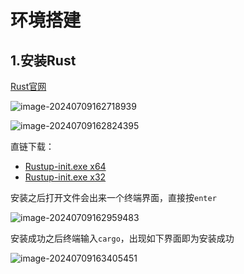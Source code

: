 # 环境搭建

## 1.安装Rust

[Rust官网](https://www.rust-lang.org/zh-CN/)



![image-20240709162718939](https://gitee.com/xarzhi/picture/raw/master/img/image-20240709162718939.png)

![image-20240709162824395](https://gitee.com/xarzhi/picture/raw/master/img/image-20240709162824395.png)

直链下载：

- [Rustup-init.exe  x64](https://static.rust-lang.org/rustup/dist/x86_64-pc-windows-msvc/rustup-init.exe)
- [Rustup-init.exe  x32](https://static.rust-lang.org/rustup/dist/i686-pc-windows-msvc/rustup-init.exe)

安装之后打开文件会出来一个终端界面，直接按`enter`

![image-20240709162959483](https://gitee.com/xarzhi/picture/raw/master/img/image-20240709162959483.png)

安装成功之后终端输入`cargo`，出现如下界面即为安装成功

![image-20240709163405451](https://gitee.com/xarzhi/picture/raw/master/img/image-20240709163405451.png)





